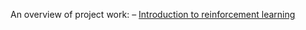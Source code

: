 An overview of project work: 
– [Introduction to reinforcement learning](https://github.com/aparna-surendra/aparna-surendra.github.io/blob/master/page1.html)
